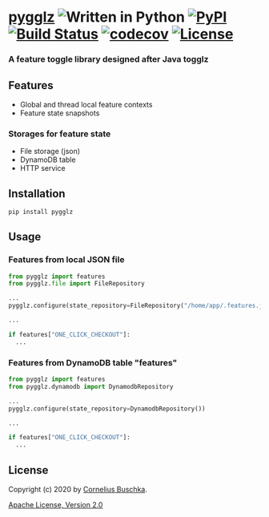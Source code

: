 # [pygglz](https://github.com/pygglz/pygglz) ![Written in Python](https://img.shields.io/badge/python-3.6,%203.7,%203.8-blue.svg) [![PyPI](https://img.shields.io/pypi/v/pygglz)](https://pypi.org/project/pygglz/) [![Build Status](https://travis-ci.com/pygglz/pygglz.svg?branch=master)](https://travis-ci.com/pygglz/pygglz) [![codecov](https://codecov.io/gh/pygglz/pygglz/branch/master/graph/badge.svg)](https://codecov.io/gh/pygglz/pygglz) [![License](https://img.shields.io/badge/License-Apache%202.0-blue.svg)](https://github.com/pygglz/pygglz/blob/master/license.txt)

### A feature toggle library designed after Java togglz

## Features
* Global and thread local feature contexts
* Feature state snapshots

### Storages for feature state
* File storage (json)
* DynamoDB table
* HTTP service

## Installation

```bash
pip install pygglz
```

## Usage

### Features from local JSON file

```python
from pygglz import features
from pygglz.file import FileRepository

...
pygglz.configure(state_repository=FileRepository("/home/app/.features.json"))

...

if features["ONE_CLICK_CHECKOUT"]:
  ...
```

### Features from DynamoDB table "features"

```python
from pygglz import features
from pygglz.dynamodb import DynamodbRepository

...
pygglz.configure(state_repository=DynamodbRepository())

...

if features["ONE_CLICK_CHECKOUT"]:
  ...
```

## License
Copyright (c) 2020 by [Cornelius Buschka](https://github.com/cbuschka).

[Apache License, Version 2.0](./license.txt)
